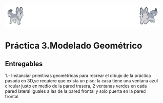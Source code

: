![Buef](buef.png)
# Práctica 3.Modelado Geométrico
## Entregables
  1.- Instanciar primitivas geométricas para recrear el dibujo de la práctica pasada en 3D,se requiere que exista un  piso;  la casa tiene una ventana azul circular justo en medio de la pared trasera, 2 ventanas verdes en cada pared lateral iguales a las de la pared frontal y solo puerta en la pared frontal.
